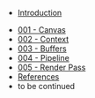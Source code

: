 <!-- docs/_sidebar.md -->

* [Introduction](/)
- [001 - Canvas](/lessons/001_canvas/index.md)
- [002 - Context](/lessons/002_context/index.md)
- [003 - Buffers](/lessons/003_buffers/index.md)
- [004 - Pipeline](/lessons/004_pipeline/index.md)
- [005 - Render Pass](/lessons/005_renderpass/index.md)
- [References](/pages/references.md)
- to be continued
